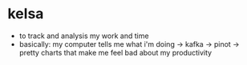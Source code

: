 # kelsa

- to track and analysis my work and time
- basically: my computer tells me what i'm doing → kafka → pinot → pretty charts that make me feel bad about my productivity